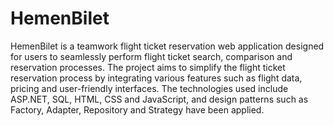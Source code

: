 # HemenBilet
 HemenBilet is a teamwork flight ticket reservation web application designed for users to seamlessly perform flight ticket search, comparison and reservation processes. The project aims to simplify the flight ticket reservation process by integrating various features such as flight data, pricing and user-friendly interfaces.  The technologies used include ASP.NET, SQL, HTML, CSS and JavaScript, and design patterns such as Factory, Adapter, Repository and Strategy have been applied.
